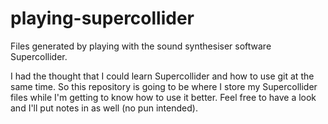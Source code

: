 # playing-supercollider
Files generated by playing with the sound synthesiser software Supercollider.

I had the thought that I could learn Supercollider and how to use git at the same time.
So this repository is going to be where I store my Supercollider files while I'm getting to know how to use it better.
Feel free to have a look and I'll put notes in as well (no pun intended).
